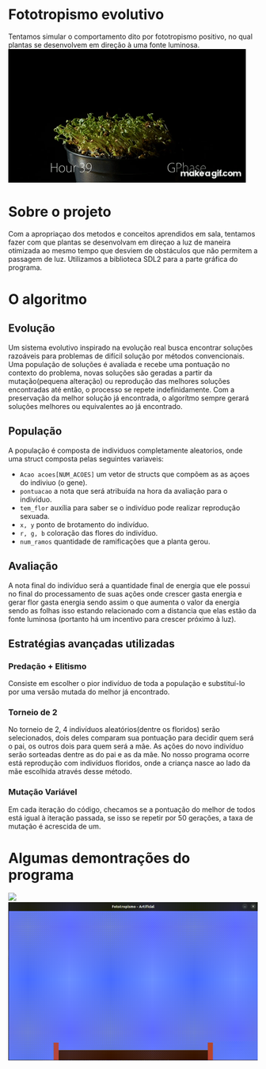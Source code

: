 # Fototropismo evolutivo
Tentamos simular o comportamento dito por fototropismo positivo, no qual plantas se desenvolvem em direção à uma fonte luminosa.
![](https://github.com/LVinaud/fototropismo/blob/main/Positive_Phototropism_Demonstration.gif)

# Sobre o projeto
Com a apropriaçao dos metodos e conceitos aprendidos em sala, tentamos fazer com que plantas se desenvolvam em direçao a luz de maneira otimizada ao mesmo tempo que desviem de obstáculos que não permitem a passagem de luz. Utilizamos a biblioteca SDL2 para 
a parte gráfica do programa.

# O algoritmo
## Evolução
Um sistema evolutivo inspirado na evolução real busca encontrar soluções razoáveis para problemas de difícil solução por métodos convencionais.
Uma população de soluções é avaliada e recebe uma pontuação no contexto do problema, novas soluções são geradas a partir da mutação(pequena alteração) ou reprodução 
das melhores soluções encontradas até então, o processo se repete indefinidamente. Com a preservação da melhor solução já encontrada, o algorítmo sempre gerará soluções melhores ou equivalentes ao já encontrado.
## População
A população é composta de individuos completamente aleatorios, onde uma struct composta pelas seguintes variaveis:
- ```Acao acoes[NUM_ACOES]``` um vetor de structs que compõem as as açoes do indiviuo (o gene).
- ```pontuacao``` a nota que será atribuída na hora da avaliação para o indivíduo.
- ```tem_flor``` auxília para saber se o indivíduo pode realizar reprodução sexuada.
- ```x, y``` ponto de brotamento do indivíduo.
- ```r, g, b``` coloração das flores do indivíduo. 
- ```num_ramos``` quantidade de ramificações que a planta gerou.
## Avaliação
A nota final do indivíduo será a quantidade final de energia que ele possui no final do processamento de suas ações
onde crescer gasta energia e gerar flor gasta energia sendo assim o que aumenta o valor da energia sendo as folhas isso estando relacionado com a distancia que elas estão da fonte luminosa (portanto há um incentivo para crescer próximo à luz).
## Estratégias avançadas utilizadas
### Predação + Elitismo
Consiste em escolher o pior indivíduo de toda a população e substituí-lo por uma versão mutada do melhor já encontrado.
### Torneio de 2
No torneio de 2, 4 indivíduos aleatórios(dentre os floridos) serão selecionados, dois deles comparam sua pontuação para decidir quem será o pai,
os outros dois para quem será a mãe. As ações do novo indivíduo serão sorteadas dentre as do pai e as da mãe.
No nosso programa ocorre está reprodução com indivíduos floridos, onde a criança nasce ao lado da mãe escolhida através desse método.
### Mutação Variável
Em cada iteração do código, checamos se a pontuação do melhor de todos está igual à iteração passada, se isso se repetir por 50 gerações, a taxa de mutação é acrescida de um.

# Algumas demontrações do programa
![](https://github.com/LVinaud/fototropismo/blob/main/Screencast%20from%2013-12-2023%2011%2008%2027.gif)
![](https://github.com/LVinaud/fototropismo/blob/main/Screencast%20from%2013-12-2023%2011%2006%2019.gif)


